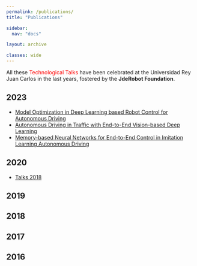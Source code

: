 ```yaml
---
permalink: /publications/
title: "Publications"

sidebar:
  nav: "docs"

layout: archive

classes: wide
---
```


All these <font color="red">Technological Talks</font> have been celebrated at the Universidad Rey Juan Carlos in the last years, fostered by the **JdeRobot Foundation**.

## 2023

- [Model Optimization in Deep Learning based Robot Control for Autonomous Driving](/publications/2023/model_optimization_in_deep_learning_based_robot_control_for_autonomous_driving)
- [Autonomous Driving in Traffic with End-to-End Vision-based Deep Learning](/publications/2023/autonomous_driving_in_traffic_with_end_to_end_vision_based_deep_learning)
- [Memory-based Neural Networks for End-to-End Control in Imitation Learning Autonomous Driving](/publications/2023/memory_base_neural_networks_for_end_to_end_control_in_imitation_learning_autonomous_driving)


## 2020 

- [Talks 2018](/activities/talks/2018)

## 2019

## 2018

## 2017

## 2016